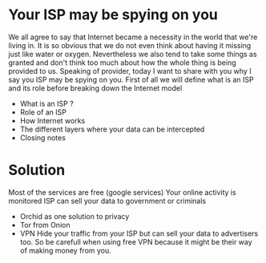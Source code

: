 # Your ISP may be spying on you
We all agree to say that Internet became a necessity in the world that we're living in. It is so obvious that we do not even think about having it missing just like water or oxygen. Nevertheless we also tend to take some things as granted and don't think too much about how the whole thing is being provided to us. Speaking of provider, today I want to share with you why I say you ISP may be spying on you. First of all we will define what is an ISP and its role before breaking down the Internet model 
- What is an ISP ?
- Role of an ISP
- How Internet works
- The different layers where your data can be intercepted
- Closing notes

# Solution
Most of the services are free (google services)
Your online activity is monitored
ISP can sell your data to government or criminals
- Orchid as one solution to privacy
- Tor from Onion
- VPN
Hide your traffic from your ISP but can sell your data to advertisers too. So be carefull when using free VPN because it might be their way of making money from you.